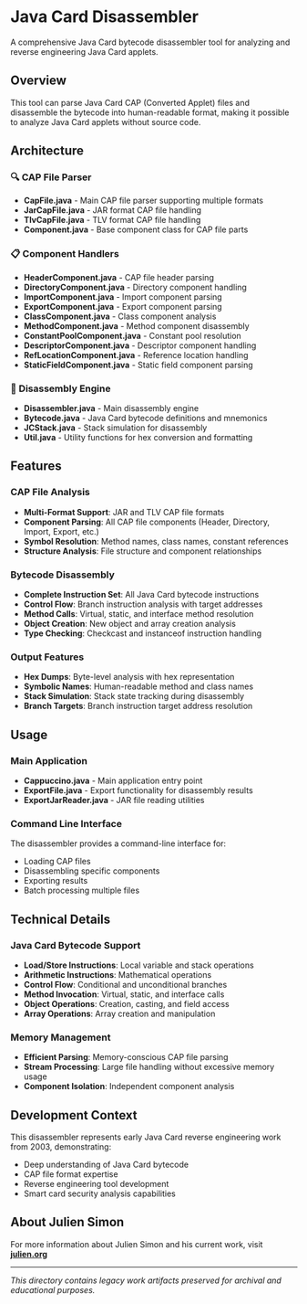 # Java Card Disassembler

A comprehensive Java Card bytecode disassembler tool for analyzing and reverse engineering Java Card applets.

## Overview

This tool can parse Java Card CAP (Converted Applet) files and disassemble the bytecode into human-readable format, making it possible to analyze Java Card applets without source code.

## Architecture

### 🔍 CAP File Parser
- **CapFile.java** - Main CAP file parser supporting multiple formats
- **JarCapFile.java** - JAR format CAP file handling
- **TlvCapFile.java** - TLV format CAP file handling
- **Component.java** - Base component class for CAP file parts

### 📋 Component Handlers
- **HeaderComponent.java** - CAP file header parsing
- **DirectoryComponent.java** - Directory component handling
- **ImportComponent.java** - Import component parsing
- **ExportComponent.java** - Export component parsing
- **ClassComponent.java** - Class component analysis
- **MethodComponent.java** - Method component disassembly
- **ConstantPoolComponent.java** - Constant pool resolution
- **DescriptorComponent.java** - Descriptor component handling
- **RefLocationComponent.java** - Reference location handling
- **StaticFieldComponent.java** - Static field component parsing

### 🔧 Disassembly Engine
- **Disassembler.java** - Main disassembly engine
- **Bytecode.java** - Java Card bytecode definitions and mnemonics
- **JCStack.java** - Stack simulation for disassembly
- **Util.java** - Utility functions for hex conversion and formatting

## Features

### CAP File Analysis
- **Multi-Format Support**: JAR and TLV CAP file formats
- **Component Parsing**: All CAP file components (Header, Directory, Import, Export, etc.)
- **Symbol Resolution**: Method names, class names, constant references
- **Structure Analysis**: File structure and component relationships

### Bytecode Disassembly
- **Complete Instruction Set**: All Java Card bytecode instructions
- **Control Flow**: Branch instruction analysis with target addresses
- **Method Calls**: Virtual, static, and interface method resolution
- **Object Creation**: New object and array creation analysis
- **Type Checking**: Checkcast and instanceof instruction handling

### Output Features
- **Hex Dumps**: Byte-level analysis with hex representation
- **Symbolic Names**: Human-readable method and class names
- **Stack Simulation**: Stack state tracking during disassembly
- **Branch Targets**: Branch instruction target address resolution

## Usage

### Main Application
- **Cappuccino.java** - Main application entry point
- **ExportFile.java** - Export functionality for disassembly results
- **ExportJarReader.java** - JAR file reading utilities

### Command Line Interface
The disassembler provides a command-line interface for:
- Loading CAP files
- Disassembling specific components
- Exporting results
- Batch processing multiple files

## Technical Details

### Java Card Bytecode Support
- **Load/Store Instructions**: Local variable and stack operations
- **Arithmetic Instructions**: Mathematical operations
- **Control Flow**: Conditional and unconditional branches
- **Method Invocation**: Virtual, static, and interface calls
- **Object Operations**: Creation, casting, and field access
- **Array Operations**: Array creation and manipulation

### Memory Management
- **Efficient Parsing**: Memory-conscious CAP file parsing
- **Stream Processing**: Large file handling without excessive memory usage
- **Component Isolation**: Independent component analysis

## Development Context

This disassembler represents early Java Card reverse engineering work from 2003, demonstrating:

- Deep understanding of Java Card bytecode
- CAP file format expertise
- Reverse engineering tool development
- Smart card security analysis capabilities

## About Julien Simon

For more information about Julien Simon and his current work, visit **[julien.org](https://julien.org)**

---

*This directory contains legacy work artifacts preserved for archival and educational purposes.* 